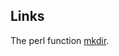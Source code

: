 ## Links

The perl function [mkdir](https://github.com/ReneNyffenegger/about-perl/blob/master/functions/mkdir.pl).
